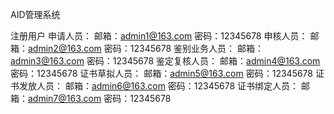 AID管理系统

注册用户
申请人员：
       邮箱：admin1@163.com
       密码：12345678
申核人员：
           邮箱：admin2@163.com
           密码：12345678
鉴别业务人员：
           邮箱：admin3@163.com
           密码：12345678
鉴定复核人员：
           邮箱：admin4@163.com
           密码：12345678
证书草拟人员：
           邮箱：admin5@163.com
           密码：12345678
证书发放人员：
           邮箱：admin6@163.com
           密码：12345678
证书绑定人员：
           邮箱：admin7@163.com
           密码：12345678
